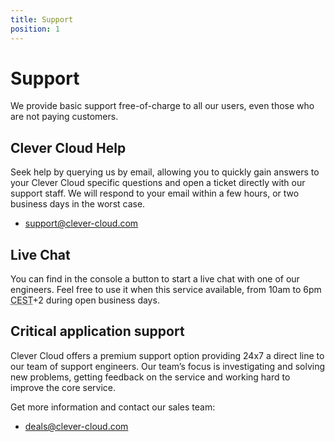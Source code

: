 ```yaml
---
title: Support
position: 1
---
```


# Support

We provide basic support free-of-charge to all our users, even those who are not paying customers.

## Clever Cloud Help

Seek help by querying us by email, allowing you to quickly gain answers to your Clever Cloud specific questions and open a ticket directly with our support staff. We will respond to your email within a few hours, or two business days in the worst case.

* <support@clever-cloud.com>

## Live Chat

You can find in the console a button to start a live chat with one of our engineers. Feel free to use it when this service available, from 10am to 6pm <acronym title="Central European Summer Time">CEST</acronym>+2 during open business days.

## Critical application support

Clever Cloud offers a premium support option providing 24x7 a direct line to our team of support engineers. Our team’s focus is investigating and solving new problems, getting feedback on the service and working hard to improve the core service.

Get more information and contact our sales team:

* <deals@clever-cloud.com>

